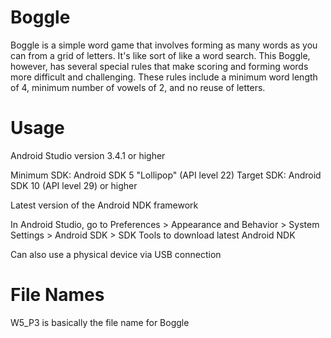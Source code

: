 # Boggle

Boggle is a simple word game that involves forming as many words as you can from a grid of letters. It's like sort of like a word search. This Boggle, however, has several special rules that make scoring and forming words more difficult and challenging. These rules include a minimum word length of 4, minimum number of vowels of 2, and no reuse of letters.

# Usage

Android Studio version 3.4.1 or higher

Minimum SDK: Android SDK 5 "Lollipop" (API level 22) 
Target SDK: Android SDK 10 (API level 29) or higher

Latest version of the Android NDK framework

In Android Studio, go to Preferences > Appearance and Behavior > System Settings > Android SDK > SDK Tools to download latest Android NDK

Can also use a physical device via USB connection

# File Names

W5_P3 is basically the file name for Boggle
